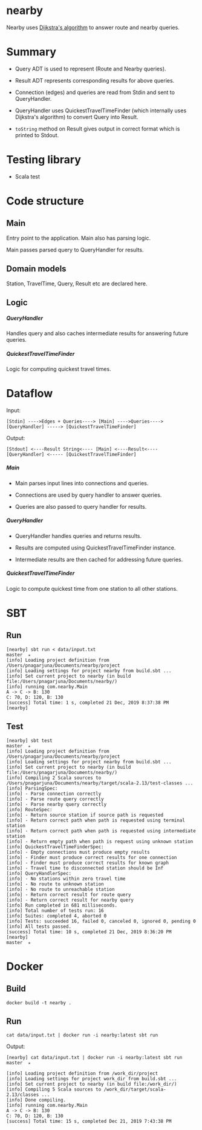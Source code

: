 # nearby

Nearby uses [Dijkstra's algorithm](https://en.wikipedia.org/wiki/Dijkstra%27s_algorithm) to answer
route and nearby queries.

# Summary

- Query ADT is used to represent (Route and Nearby queries).

- Result ADT represents corresponding results for above queries.

- Connection (edges) and queries are read from Stdin and sent to QueryHandler.

- QueryHandler uses QuickestTravelTimeFinder (which internally uses Dijkstra's algorithm)
to convert Query into Result.

- `toString` method on Result gives output in correct format which is
printed to Stdout.

# Testing library

- Scala test

# Code structure

## Main

Entry point to the application. Main also has parsing logic. 

Main passes parsed query to QueryHandler for results.

## Domain models

Station, TravelTime, Query, Result etc are declared here.


## Logic

##### QueryHandler

Handles query and also caches intermediate results for answering future queries.


##### QuickestTravelTimeFinder

Logic for computing quickest travel times.

# Dataflow

Input:
```
[Stdin] ---->Edges + Queries----> [Main] ---->Queries----> [QueryHandler] -----> [QuickestTravelTimeFinder]
```

Output:
```
[Stdout] <----Result String<---- [Main] <----Result<---- [QueryHandler] <----- [QuickestTravelTimeFinder]
```

##### Main

- Main parses input lines into connections and queries.

- Connections are used by query handler to answer queries.

- Queries are also passed to query handler for results.

##### QueryHandler

- QueryHandler handles queries and returns results.

- Results are computed using QuickestTravelTimeFinder instance.

- Intermediate results are then cached for addressing future queries.

##### QuickestTravelTimeFinder

Logic to compute quickest time from one station to all other stations.

# SBT

## Run

```
[nearby] sbt run < data/input.txt                                                                                    master  ✭
[info] Loading project definition from /Users/pnagarjuna/Documents/nearby/project
[info] Loading settings for project nearby from build.sbt ...
[info] Set current project to nearby (in build file:/Users/pnagarjuna/Documents/nearby/)
[info] running com.nearby.Main
A -> C -> B: 130
C: 70, D: 120, B: 130
[success] Total time: 1 s, completed 21 Dec, 2019 8:37:38 PM
[nearby]
```

## Test

```
[nearby] sbt test                                                                                                    master  ✭
[info] Loading project definition from /Users/pnagarjuna/Documents/nearby/project
[info] Loading settings for project nearby from build.sbt ...
[info] Set current project to nearby (in build file:/Users/pnagarjuna/Documents/nearby/)
[info] Compiling 2 Scala sources to /Users/pnagarjuna/Documents/nearby/target/scala-2.13/test-classes ...
[info] ParsingSpec:
[info] - Parse connection correctly
[info] - Parse route query correctly
[info] - Parse nearby query correctly
[info] RouteSpec:
[info] - Return source station if source path is requested
[info] - Return correct path when path is requested using terminal station
[info] - Return correct path when path is requested using intermediate station
[info] - Return empty path when path is request using unknown station
[info] QuickestTravelTimeFinderSpec:
[info] - Empty connections must produce empty results
[info] - Finder must produce correct results for one connection
[info] - Finder must produce correct results for known graph
[info] - Travel time to disconnected station should be Inf
[info] QueryHandlerSpec:
[info] - No stations within zero travel time
[info] - No route to unknown station
[info] - No route to unreachable station
[info] - Return correct result for route query
[info] - Return correct result for nearby query
[info] Run completed in 681 milliseconds.
[info] Total number of tests run: 16
[info] Suites: completed 4, aborted 0
[info] Tests: succeeded 16, failed 0, canceled 0, ignored 0, pending 0
[info] All tests passed.
[success] Total time: 10 s, completed 21 Dec, 2019 8:36:20 PM
[nearby]                                                                                                             master  ✭
```


# Docker

## Build

```
docker build -t nearby .
```

## Run

```
cat data/input.txt | docker run -i nearby:latest sbt run
```

Output:

```
[nearby] cat data/input.txt | docker run -i nearby:latest sbt run                                                    master  ✭

[info] Loading project definition from /work_dir/project
[info] Loading settings for project work_dir from build.sbt ...
[info] Set current project to nearby (in build file:/work_dir/)
[info] Compiling 5 Scala sources to /work_dir/target/scala-2.13/classes ...
[info] Done compiling.
[info] running com.nearby.Main
A -> C -> B: 130
C: 70, D: 120, B: 130
[success] Total time: 15 s, completed Dec 21, 2019 7:43:38 PM
```